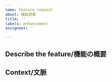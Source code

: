 ```yaml
---
name: Feature request
about: 機能提案
title: ''
labels: enhancement
assignees: ''

---
```


## Describe the feature/機能の概要


## Context/文脈
